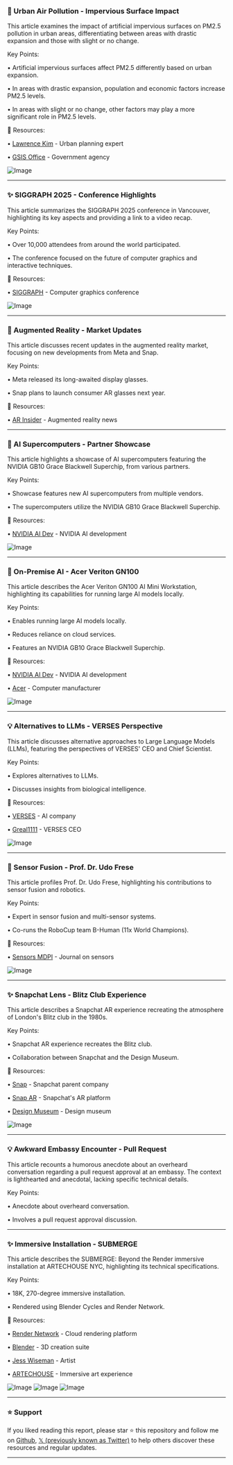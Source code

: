 ### 🤖 Urban Air Pollution - Impervious Surface Impact

This article examines the impact of artificial impervious surfaces on PM2.5 pollution in urban areas, differentiating between areas with drastic expansion and those with slight or no change.

Key Points:

• Artificial impervious surfaces affect PM2.5 differently based on urban expansion.

• In areas with drastic expansion, population and economic factors increase PM2.5 levels.

• In areas with slight or no change, other factors may play a more significant role in PM2.5 levels.


🔗 Resources:

• [Lawrence Kim](https://x.com/lawrence_kim_) - Urban planning expert

• [GSIS Office](https://x.com/GsisOffice) -  Government agency


![Image](https://pbs.twimg.com/media/G1Pn8AmW8AADLKQ?format=png&name=small)


---

### ✨ SIGGRAPH 2025 - Conference Highlights

This article summarizes the SIGGRAPH 2025 conference in Vancouver, highlighting its key aspects and providing a link to a video recap.

Key Points:

• Over 10,000 attendees from around the world participated.

• The conference focused on the future of computer graphics and interactive techniques.


🔗 Resources:

• [SIGGRAPH](https://x.com/siggraph) -  Computer graphics conference


![Image](https://pbs.twimg.com/media/G1Pn8AmW8AADLKQ?format=png&name=small)


---

### 🚀 Augmented Reality - Market Updates

This article discusses recent updates in the augmented reality market, focusing on new developments from Meta and Snap.

Key Points:

• Meta released its long-awaited display glasses.

• Snap plans to launch consumer AR glasses next year.


🔗 Resources:

• [AR Insider](https://x.com/ArInsider) - Augmented reality news


---

### 🚀 AI Supercomputers - Partner Showcase

This article highlights a showcase of AI supercomputers featuring the NVIDIA GB10 Grace Blackwell Superchip, from various partners.

Key Points:

• Showcase features new AI supercomputers from multiple vendors.

• The supercomputers utilize the NVIDIA GB10 Grace Blackwell Superchip.


🔗 Resources:

• [NVIDIA AI Dev](https://x.com/NVIDIAAIDev) -  NVIDIA AI development


![Image](https://pbs.twimg.com/media/G1JpoyaWMAE0CPo?format=jpg&name=small)


---

### 🤖 On-Premise AI - Acer Veriton GN100

This article describes the Acer Veriton GN100 AI Mini Workstation, highlighting its capabilities for running large AI models locally.


Key Points:

• Enables running large AI models locally.

• Reduces reliance on cloud services.

• Features an NVIDIA GB10 Grace Blackwell Superchip.



🔗 Resources:

• [NVIDIA AI Dev](https://x.com/NVIDIAAIDev) -  NVIDIA AI development

• [Acer](https://x.com/Acer) -  Computer manufacturer


![Image](https://pbs.twimg.com/media/G1OHk9XXAAIlFu1?format=jpg&name=small)


---

### 💡 Alternatives to LLMs - VERSES Perspective

This article discusses alternative approaches to Large Language Models (LLMs), featuring the perspectives of VERSES' CEO and Chief Scientist.


Key Points:

• Explores alternatives to LLMs.

• Discusses insights from biological intelligence.



🔗 Resources:

• [VERSES](https://x.com/helloVERSES) - AI company

• [Greal1111](https://x.com/GReal1111) - VERSES CEO


![Image](https://pbs.twimg.com/media/G1OItZnWsAI6cIq?format=jpg&name=small)


---

### 🤖 Sensor Fusion - Prof. Dr. Udo Frese

This article profiles Prof. Dr. Udo Frese, highlighting his contributions to sensor fusion and robotics.


Key Points:

• Expert in sensor fusion and multi-sensor systems.

• Co-runs the RoboCup team B-Human (11x World Champions).


🔗 Resources:

• [Sensors MDPI](https://x.com/Sensors_MDPI) - Journal on sensors


![Image](https://pbs.twimg.com/media/G1MvwbQWMAAGdHp?format=jpg&name=small)


---

### ✨ Snapchat Lens - Blitz Club Experience

This article describes a Snapchat AR experience recreating the atmosphere of London's Blitz club in the 1980s.


Key Points:

•  Snapchat AR experience recreates the Blitz club.

• Collaboration between Snapchat and the Design Museum.


🔗 Resources:

• [Snap](https://x.com/Snap) - Snapchat parent company

• [Snap AR](https://x.com/SnapAR) - Snapchat's AR platform

• [Design Museum](https://x.com/DesignMuseum) - Design museum



![Image](https://pbs.twimg.com/media/G1MYgFXXQAA_tu8?format=jpg&name=small)


---

### 💡 Awkward Embassy Encounter - Pull Request

This article recounts a humorous anecdote about an overheard conversation regarding a pull request approval at an embassy.  The context is lighthearted and anecdotal, lacking specific technical details.

Key Points:

•  Anecdote about overheard conversation.

•  Involves a pull request approval discussion.


---

### ✨ Immersive Installation - SUBMERGE

This article describes the SUBMERGE: Beyond the Render immersive installation at ARTECHOUSE NYC, highlighting its technical specifications.

Key Points:

• 18K, 270-degree immersive installation.

• Rendered using Blender Cycles and Render Network.


🔗 Resources:

• [Render Network](https://x.com/rendernetwork) - Cloud rendering platform

• [Blender](https://x.com/Blender) - 3D creation suite

• [Jess Wiseman](https://x.com/jesslwiseman) - Artist

• [ARTECHOUSE](https://x.com/artechouse) - Immersive art experience


![Image](https://pbs.twimg.com/media/G1Jl9b2WgAArU5J?format=jpg&name=small)
![Image](https://pbs.twimg.com/media/G1Jl9bvXIAAOIMC?format=jpg&name=360x360)
![Image](https://pbs.twimg.com/media/G1Jl9b7WIAAZNfJ?format=jpg&name=360x360)


---

### ⭐️ Support

If you liked reading this report, please star ⭐️ this repository and follow me on [Github](https://github.com/Drix10), [𝕏 (previously known as Twitter)](https://x.com/DRIX_10_) to help others discover these resources and regular updates.

---